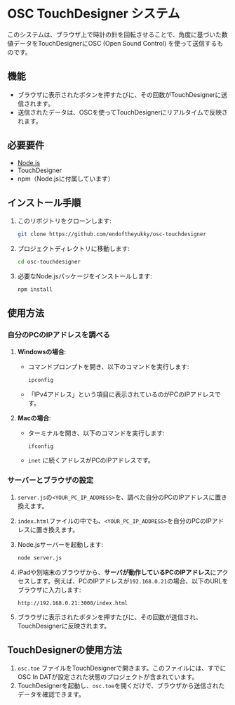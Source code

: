 # OSC TouchDesigner システム

このシステムは、ブラウザ上で時計の針を回転させることで、角度に基づいた数値データをTouchDesignerにOSC (Open Sound Control) を使って送信するものです。

## 機能
- ブラウザに表示されたボタンを押すたびに、その回数がTouchDesignerに送信されます。
- 送信されたデータは、OSCを使ってTouchDesignerにリアルタイムで反映されます。

## 必要要件

- [Node.js](https://nodejs.org/)
- TouchDesigner
- npm（Node.jsに付属しています）

## インストール手順

1. このリポジトリをクローンします:
   ```bash
   git clone https://github.com/endoftheyukky/osc-touchdesigner
   ```

2. プロジェクトディレクトリに移動します:
   ```bash
   cd osc-touchdesigner
   ```

3. 必要なNode.jsパッケージをインストールします:
   ```bash
   npm install
   ```

## 使用方法

### 自分のPCのIPアドレスを調べる
1. **Windowsの場合**:
   - コマンドプロンプトを開き、以下のコマンドを実行します:
     ```bash
     ipconfig
     ```
   - 「IPv4アドレス」という項目に表示されているのがPCのIPアドレスです。

2. **Macの場合**:
   - ターミナルを開き、以下のコマンドを実行します:
     ```bash
     ifconfig
     ```
   - `inet` に続くアドレスがPCのIPアドレスです。

### サーバーとブラウザの設定
1. `server.js`の`<YOUR_PC_IP_ADDRESS>`を、調べた自分のPCのIPアドレスに置き換えます。

2. `index.html`ファイルの中でも、`<YOUR_PC_IP_ADDRESS>`を自分のPCのIPアドレスに置き換えます。

3. Node.jsサーバーを起動します:
   ```bash
   node server.js
   ```

4. iPadや別端末のブラウザから、**サーバが動作しているPCのIPアドレス**にアクセスします。例えば、PCのIPアドレスが`192.168.0.21`の場合、以下のURLをブラウザに入力します:
   ```
   http://192.168.0.21:3000/index.html
   ```

5. ブラウザに表示されたボタンを押すたびに、その回数が送信され、TouchDesignerに反映されます。

## TouchDesignerの使用方法

1. `osc.toe` ファイルをTouchDesignerで開きます。このファイルには、すでにOSC In DATが設定された状態のプロジェクトが含まれています。
2. TouchDesignerを起動し、`osc.toe`を開くだけで、ブラウザから送信されたデータを確認できます。
